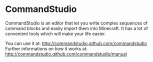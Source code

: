 # CommandStudio

CommandStudio is an editor that let you write complex sequences of command blocks and easily import them into Minecraft. It has a lot of convenient tools which will make your life easier.

You can use it at: http://commandstudio.github.com/commandstudio
Further informations on how it works at: http://commandstudio.github.com/commandstudio/manual